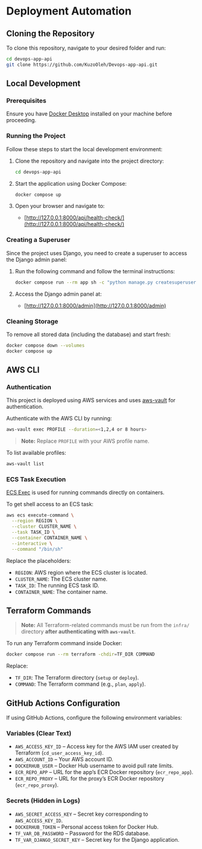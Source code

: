 # Deployment Automation

## Cloning the Repository

To clone this repository, navigate to your desired folder and run:

```sh
cd devops-app-api
git clone https://github.com/KuzoOleh/Devops-app-api.git
```

## Local Development

### Prerequisites

Ensure you have [Docker Desktop](https://www.docker.com/products/docker-desktop/) installed on your machine before proceeding.

### Running the Project

Follow these steps to start the local development environment:

1. Clone the repository and navigate into the project directory:

    ```sh
    cd devops-app-api
    ```

2. Start the application using Docker Compose:

    ```sh
    docker compose up
    ```

3. Open your browser and navigate to:
   - [http://127.0.0.1:8000/api/health-check/](http://127.0.0.1:8000/api/health-check/)

### Creating a Superuser

Since the project uses Django, you need to create a superuser to access the Django admin panel:

1. Run the following command and follow the terminal instructions:

    ```sh
    docker compose run --rm app sh -c "python manage.py createsuperuser"
    ```

2. Access the Django admin panel at:
   - [http://127.0.0.1:8000/admin](http://127.0.0.1:8000/admin)

### Cleaning Storage

To remove all stored data (including the database) and start fresh:

```sh
docker compose down --volumes
docker compose up
```

## AWS CLI

### Authentication

This project is deployed using AWS services and uses [aws-vault](https://github.com/99designs/aws-vault) for authentication.

Authenticate with the AWS CLI by running:

```sh
aws-vault exec PROFILE --duration=<1,2,4 or 8 hours>
```

> **Note:** Replace `PROFILE` with your AWS profile name.

To list available profiles:

```sh
aws-vault list
```

### ECS Task Execution

[ECS Exec](https://docs.aws.amazon.com/AmazonECS/latest/developerguide/ecs-exec.html) is used for running commands directly on containers.

To get shell access to an ECS task:

```sh
aws ecs execute-command \
  --region REGION \
  --cluster CLUSTER_NAME \
  --task TASK_ID \
  --container CONTAINER_NAME \
  --interactive \
  --command "/bin/sh"
```

Replace the placeholders:
- `REGION`: AWS region where the ECS cluster is located.
- `CLUSTER_NAME`: The ECS cluster name.
- `TASK_ID`: The running ECS task ID.
- `CONTAINER_NAME`: The container name.

## Terraform Commands

> **Note:** All Terraform-related commands must be run from the `infra/` directory **after authenticating with `aws-vault`**.

To run any Terraform command inside Docker:

```sh
docker compose run --rm terraform -chdir=TF_DIR COMMAND
```

Replace:
- `TF_DIR`: The Terraform directory (`setup` or `deploy`).
- `COMMAND`: The Terraform command (e.g., `plan`, `apply`).

## GitHub Actions Configuration

If using GitHub Actions, configure the following environment variables:

### Variables (Clear Text)
- `AWS_ACCESS_KEY_ID` – Access key for the AWS IAM user created by Terraform (`cd_user_access_key_id`).
- `AWS_ACCOUNT_ID` – Your AWS account ID.
- `DOCKERHUB_USER` – Docker Hub username to avoid pull rate limits.
- `ECR_REPO_APP` – URL for the app’s ECR Docker repository (`ecr_repo_app`).
- `ECR_REPO_PROXY` – URL for the proxy’s ECR Docker repository (`ecr_repo_proxy`).

### Secrets (Hidden in Logs)
- `AWS_SECRET_ACCESS_KEY` – Secret key corresponding to `AWS_ACCESS_KEY_ID`.
- `DOCKERHUB_TOKEN` – Personal access token for Docker Hub.
- `TF_VAR_DB_PASSWORD` – Password for the RDS database.
- `TF_VAR_DJANGO_SECRET_KEY` – Secret key for the Django application.
